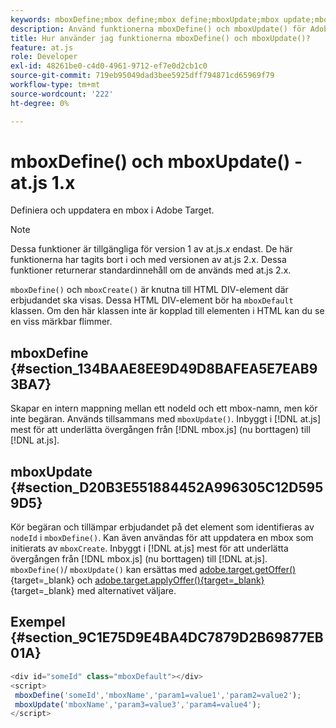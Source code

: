 ```yaml
---
keywords: mboxDefine;mbox define;mbox define;mboxUpdate;mbox update;mbox update;at.js;functions;function
description: Använd funktionerna mboxDefine() och mboxUpdate() för Adobe [!DNL Target] at.js JavaScript-bibliotek för att definiera eller uppdatera en mbox. (at.js 1.x)
title: Hur använder jag funktionerna mboxDefine() och mboxUpdate()?
feature: at.js
role: Developer
exl-id: 48261be0-c4d0-4961-9712-ef7e0d2cb1c0
source-git-commit: 719eb95049dad3bee5925dff794871cd65969f79
workflow-type: tm+mt
source-wordcount: '222'
ht-degree: 0%

---
```


# mboxDefine() och mboxUpdate() - at.js 1.x

Definiera och uppdatera en mbox i Adobe Target.

>[!NOTE]
>
>Dessa funktioner är tillgängliga för version 1 av at.js.*x* endast. De här funktionerna har tagits bort i och med versionen av at.js 2.x. Dessa funktioner returnerar standardinnehåll om de används med at.js 2.x.

`mboxDefine()` och `mboxCreate()` är knutna till HTML DIV-element där erbjudandet ska visas. Dessa HTML DIV-element bör ha `mboxDefault` klassen. Om den här klassen inte är kopplad till elementen i HTML kan du se en viss märkbar flimmer.

## mboxDefine {#section_134BAAE8EE9D49D8BAFEA5E7EAB93BA7}

Skapar en intern mappning mellan ett nodeId och ett mbox-namn, men kör inte begäran. Används tillsammans med `mboxUpdate()`. Inbyggt i [!DNL at.js] mest för att underlätta övergången från [!DNL mbox.js] (nu borttagen) till [!DNL at.js].

## mboxUpdate {#section_D20B3E551884452A996305C12D5959D5}

Kör begäran och tillämpar erbjudandet på det element som identifieras av `nodeId` i `mboxDefine()`. Kan även användas för att uppdatera en mbox som initierats av `mboxCreate`. Inbyggt i [!DNL at.js] mest för att underlätta övergången från [!DNL mbox.js] (nu borttagen) till [!DNL at.js]. `mboxDefine()`/ `mboxUpdate()` kan ersättas med [adobe.target.getOffer()](https://developer.adobe.com/target/implement/client-side/atjs/atjs-functions/adobe-target-getoffer/){target=_blank} och [adobe.target.applyOffer(){target=_blank}](https://developer.adobe.com/target/implement/client-side/atjs/atjs-functions/adobe-target-applyoffer/){target=_blank} med alternativet väljare.

## Exempel {#section_9C1E75D9E4BA4DC7879D2B69877EB01A}

```javascript
<div id="someId" class="mboxDefault"></div> 
<script> 
 mboxDefine('someId','mboxName','param1=value1','param2=value2'); 
 mboxUpdate('mboxName','param3=value3','param4=value4'); 
</script>
```
